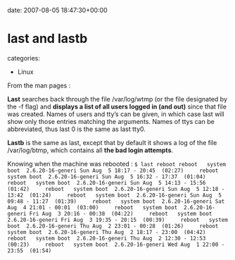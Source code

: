 


date: 2007-08-05 18:47:30+00:00


# last and lastb

categories:
- Linux


From the man pages :

**Last** searches back through the file /var/log/wtmp (or the file designated by the -f flag) and **displays a list of all users logged in (and out)** since that file was created.  Names of users and tty’s can be given, in which case  last  will  show  only  those  entries matching the arguments. Names of ttys can be abbreviated, thus last 0 is the same as last tty0.

**Lastb** is the same as last, except that by default it shows a log of the file  /var/log/btmp, which contains all **the bad login attempts**.

Knowing when the machine was rebooted :
`$ last reboot
reboot   system boot  2.6.20-16-generi Sun Aug  5 18:17 - 20:45  (02:27)    
reboot   system boot  2.6.20-16-generi Sun Aug  5 16:32 - 17:37  (01:04)    
reboot   system boot  2.6.20-16-generi Sun Aug  5 14:13 - 15:56  (01:42)    
reboot   system boot  2.6.20-16-generi Sun Aug  5 12:18 - 13:42  (01:24)    
reboot   system boot  2.6.20-16-generi Sun Aug  5 09:48 - 11:27  (01:39)    
reboot   system boot  2.6.20-16-generi Sat Aug  4 21:01 - 00:01  (03:00)    
reboot   system boot  2.6.20-16-generi Fri Aug  3 20:16 - 00:38  (04:22)    
reboot   system boot  2.6.20-16-generi Fri Aug  3 19:35 - 20:15  (00:39)    
reboot   system boot  2.6.20-16-generi Thu Aug  2 23:01 - 00:28  (01:26)    
reboot   system boot  2.6.20-16-generi Thu Aug  2 18:17 - 23:00  (04:42)    
reboot   system boot  2.6.20-16-generi Thu Aug  2 12:30 - 12:53  (00:23)    
reboot   system boot  2.6.20-16-generi Wed Aug  1 22:00 - 23:55  (01:54)    `


